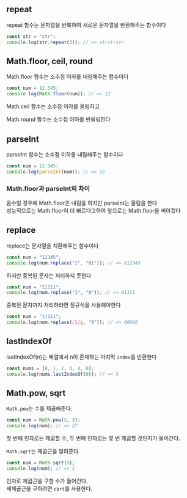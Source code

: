 ## repeat

repeat 함수는 문자열을 반복하여 새로운 문자열을 반환해주는 함수이다

```js
const str = "str";
console.log(str.repeat(3)); // => strstrstr
```

## Math.floor, ceil, round

Math.floor 함수는 소수점 이하를 내림해주는 함수이다

```js
const num = 12.345;
console.log(Math.floor(num)); // => 12
```

Math.ceil 함수는 소수점 이하를 올림하고

Math.round 함수는 소수점 이하를 반올림한다

## parseInt

parseInt 함수는 소수점 이하를 내림해주는 함수이다

```js
const num = 12.345;
console.log(parseInt(num)); // => 12
```

### Math.floor과 parseInt의 차이

음수일 경우에 Math.floor은 내림을 하지만 parseInt는 올림을 한다  
성능적으로는 Math.floor이 더 빠르다고하여 앞으로는 Math.floor을 써야겠다

## replace

replace는 문자열을 치환해주는 함수이다

```js
const num = "12345";
console.log(num.replace("1", "01")); // => 012345
```

하지만 중복된 문자는 처리하지 못한다

```js
const num = "11111";
console.log(num.replace("1", "0")); // => 01111
```

중복된 문자까지 처리하라면 정규식을 사용해야한다

```js
const num = "11111";
console.log(num.replace(/1/g, "0")); // => 00000
```

## lastIndexOf

lastIndexOf(n)는 배열에서 n이 존재하는 마지막 `index`를 반환한다

```js
const nums = [0, 1, 2, 3, 4, 0];
console.log(nums.lastIndexOf(0)); // => 5
```

## Math.pow, sqrt

`Math.pow`는 수를 제곱해준다.

```js
const num = Math.pow(3, 3);
console.log(num); // => 27
```

첫 번째 인자로는 제곱할 수, 두 번째 인자로는 몇 번 제곱할 것인지가 들어간다.

`Math.sqrt`는 제곱근을 알려준다.

```js
const num = Math.sqrt(9);
console.log(num); // => 3
```

인자로 제곱근을 구할 수가 들어간다.  
세제곱근을 구하려면 `cbrt`를 사용한다.
